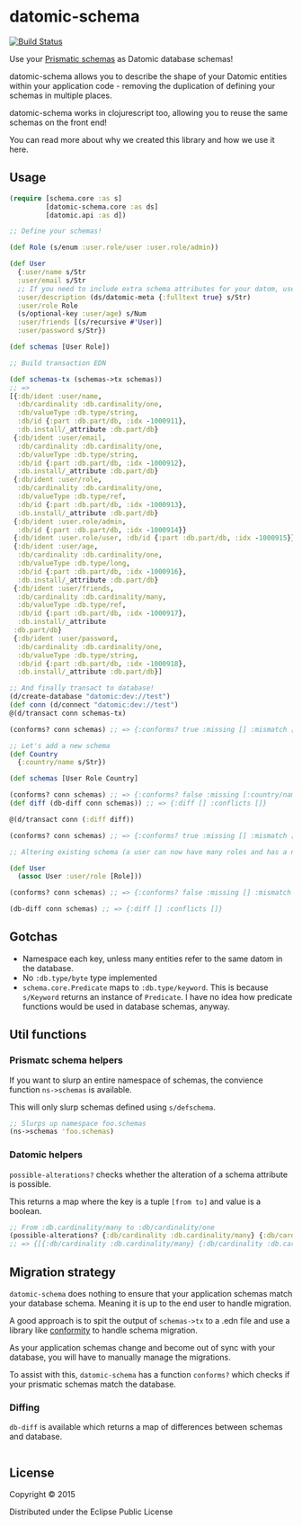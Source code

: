 # datomic-schema

[![Build Status](https://travis-ci.org/kibu-australia/datomic-schema.svg)](https://travis-ci.org/kibu-australia/datomic-schema)

Use your [Prismatic schemas](https://github.com/Prismatic/schema) as Datomic database schemas!

datomic-schema allows you to describe the shape of your Datomic entities within your application code - removing the duplication of defining your schemas in multiple places.

datomic-schema works in clojurescript too, allowing you to reuse the same schemas on the front end!

You can read more about why we created this library and how we use it here.

## Usage

```clojure
(require [schema.core :as s]
         [datomic-schema.core :as ds]
         [datomic.api :as d])

;; Define your schemas!

(def Role (s/enum :user.role/user :user.role/admin))

(def User
  {:user/name s/Str
  :user/email s/Str
  ;; If you need to include extra schema attributes for your datom, use `ds/datomic-meta`
  :user/description (ds/datomic-meta {:fulltext true} s/Str)
  :user/role Role
  (s/optional-key :user/age) s/Num
  :user/friends [(s/recursive #'User)]
  :user/password s/Str})

(def schemas [User Role])

;; Build transaction EDN

(def schemas-tx (schemas->tx schemas))
;; =>
[{:db/ident :user/name,
  :db/cardinality :db.cardinality/one,
  :db/valueType :db.type/string,
  :db/id {:part :db.part/db, :idx -1000911},
  :db.install/_attribute :db.part/db}
 {:db/ident :user/email,
  :db/cardinality :db.cardinality/one,
  :db/valueType :db.type/string,
  :db/id {:part :db.part/db, :idx -1000912},
  :db.install/_attribute :db.part/db}
 {:db/ident :user/role,
  :db/cardinality :db.cardinality/one,
  :db/valueType :db.type/ref,
  :db/id {:part :db.part/db, :idx -1000913},
  :db.install/_attribute :db.part/db}
 {:db/ident :user.role/admin,
  :db/id {:part :db.part/db, :idx -1000914}}
 {:db/ident :user.role/user, :db/id {:part :db.part/db, :idx -1000915}}
 {:db/ident :user/age,
  :db/cardinality :db.cardinality/one,
  :db/valueType :db.type/long,
  :db/id {:part :db.part/db, :idx -1000916},
  :db.install/_attribute :db.part/db}
 {:db/ident :user/friends,
  :db/cardinality :db.cardinality/many,
  :db/valueType :db.type/ref,
  :db/id {:part :db.part/db, :idx -1000917},
  :db.install/_attribute
 :db.part/db}
 {:db/ident :user/password,
  :db/cardinality :db.cardinality/one,
  :db/valueType :db.type/string,
  :db/id {:part :db.part/db, :idx -1000918},
  :db.install/_attribute :db.part/db}]

;; And finally transact to database!
(d/create-database "datomic:dev://test")
(def conn (d/connect "datomic:dev://test")
@(d/transact conn schemas-tx)

(conforms? conn schemas) ;; => {:conforms? true :missing [] :mismatch []}

;; Let's add a new schema
(def Country
  {:country/name s/Str})

(def schemas [User Role Country]

(conforms? conn schemas) ;; => {:conforms? false :missing [:country/name] :mismatch []}
(def diff (db-diff conn schemas)) ;; => {:diff [] :conflicts []}

@(d/transact conn (:diff diff))

(conforms? conn schemas) ;; => {:conforms? true :missing [] :mismatch []}

;; Altering existing schema (a user can now have many roles and has a new attribute, )

(def User
  (assoc User :user/role [Role]))

(conforms? conn schemas) ;; => {:conforms? false :missing [] :mismatch [...]}

(db-diff conn schemas) ;; => {:diff [] :conflicts []}

```

## Gotchas

* Namespace each key, unless many entities refer to the same datom in the database.
* No `:db.type/byte` type implemented
* `schema.core.Predicate` maps to `:db.type/keyword`. This is because `s/Keyword` returns an instance of `Predicate`. I have no idea how predicate functions would be used in database schemas, anyway.

## Util functions

### Prismatc schema helpers

If you want to slurp an entire namespace of schemas, the convience function `ns->schemas` is available.

This will only slurp schemas defined using `s/defschema`.

```clojure
;; Slurps up namespace foo.schemas
(ns->schemas 'foo.schemas)
```

### Datomic helpers

`possible-alterations?` checks whether the alteration of a schema attribute is possible.

This returns a map where the key is a tuple `[from to]` and value is a boolean.

```clojure
;; From :db.cardinality/many to :db/cardinality/one
(possible-alterations? {:db/cardinality :db.cardinality/many} {:db/cardinality :db.cardinality/one})
;; => {[{:db/cardinality :db.cardinality/many} {:db/cardinality :db.cardinality/one}] true}
```

## Migration strategy

`datomic-schema` does nothing to ensure that your application schemas match your database schema. Meaning it is up to the end user to handle migration.

A good approach is to spit the output of `schemas->tx` to a .edn file and use a library like [conformity](https://github.com/rkneufeld/conformity) to handle schema migration.

As your application schemas change and become out of sync with your database, you will have to manually manage the migrations.

To assist with this, `datomic-schema` has a function `conforms?` which checks if your prismatic schemas match the database.

### Diffing



`db-diff` is available which returns a map of differences between schemas and database.

```clojure

```


## License

Copyright © 2015

Distributed under the Eclipse Public License

